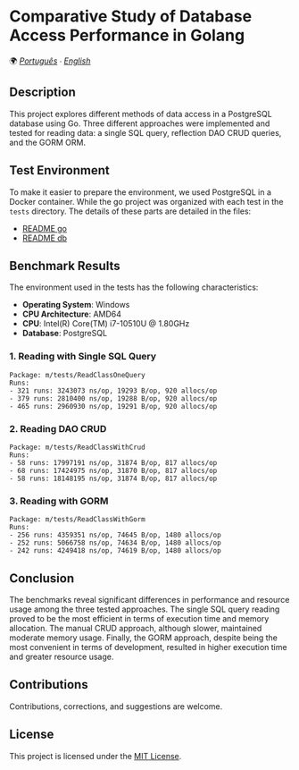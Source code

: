 # Comparative Study of Database Access Performance in Golang

🌍 *[Português](README.md) ∙ [English](README_en.md)*

## Description
This project explores different methods of data access in a PostgreSQL database using Go. Three different approaches were implemented and tested for reading data: a single SQL query, reflection DAO CRUD queries, and the GORM ORM.

## Test Environment

To make it easier to prepare the environment, we used PostgreSQL in a Docker container. While the go project was organized with each test in the `tests` directory. The details of these parts are detailed in the files:
- [README go](./go-projects/README_en.md)
- [README db](./database/README_en.md)

## Benchmark Results

The environment used in the tests has the following characteristics:

- **Operating System**: Windows
- **CPU Architecture**: AMD64
- **CPU**: Intel(R) Core(TM) i7-10510U @ 1.80GHz
- **Database**: PostgreSQL

### 1. Reading with Single SQL Query
```
Package: m/tests/ReadClassOneQuery
Runs: 
- 321 runs: 3243073 ns/op, 19293 B/op, 920 allocs/op
- 379 runs: 2810400 ns/op, 19288 B/op, 920 allocs/op
- 465 runs: 2960930 ns/op, 19291 B/op, 920 allocs/op
```

### 2. Reading DAO CRUD
```
Package: m/tests/ReadClassWithCrud
Runs:
- 58 runs: 17997191 ns/op, 31874 B/op, 817 allocs/op
- 68 runs: 17424975 ns/op, 31870 B/op, 817 allocs/op
- 58 runs: 18148195 ns/op, 31874 B/op, 817 allocs/op
```

### 3. Reading with GORM
```
Package: m/tests/ReadClassWithGorm
Runs:
- 256 runs: 4359351 ns/op, 74645 B/op, 1480 allocs/op
- 252 runs: 5066758 ns/op, 74634 B/op, 1480 allocs/op
- 242 runs: 4249418 ns/op, 74619 B/op, 1480 allocs/op
```

## Conclusion
The benchmarks reveal significant differences in performance and resource usage among the three tested approaches. The single SQL query reading proved to be the most efficient in terms of execution time and memory allocation. The manual CRUD approach, although slower, maintained moderate memory usage. Finally, the GORM approach, despite being the most convenient in terms of development, resulted in higher execution time and greater resource usage.

## Contributions

Contributions, corrections, and suggestions are welcome.

## License

This project is licensed under the [MIT License](LICENSE).